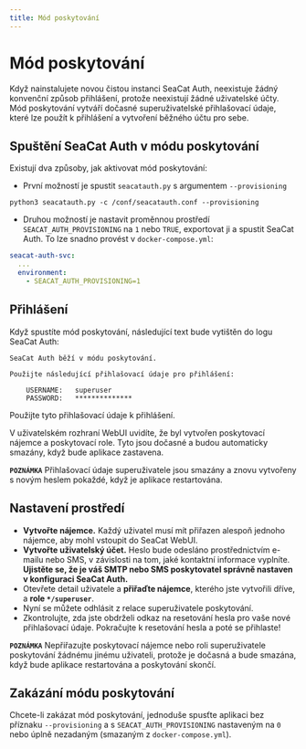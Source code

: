 ```yaml
---
title: Mód poskytování
---
```


# Mód poskytování

Když nainstalujete novou čistou instanci SeaCat Auth, neexistuje žádný konvenční způsob přihlášení, protože neexistují žádné uživatelské účty. Mód poskytování vytváří dočasné superuživatelské přihlašovací údaje, které lze použít k přihlášení a vytvoření běžného účtu pro sebe.

## Spuštění SeaCat Auth v módu poskytování

Existují dva způsoby, jak aktivovat mód poskytování:
- První možností je spustit `seacatauth.py` s argumentem `--provisioning`

```shell
python3 seacatauth.py -c /conf/seacatauth.conf --provisioning
```

- Druhou možností je nastavit proměnnou prostředí `SEACAT_AUTH_PROVISIONING` na `1` nebo `TRUE`, exportovat ji a spustit SeaCat Auth. To lze snadno provést v `docker-compose.yml`:

```yaml
seacat-auth-svc:
  ...
  environment:
    - SEACAT_AUTH_PROVISIONING=1
```

## Přihlášení

Když spustíte mód poskytování, následující text bude vytištěn do logu SeaCat Auth:

```
SeaCat Auth běží v módu poskytování.

Použijte následující přihlašovací údaje pro přihlášení:

	USERNAME:   superuser
	PASSWORD:   **************

```

Použijte tyto přihlašovací údaje k přihlášení.

V uživatelském rozhraní WebUI uvidíte, že byl vytvořen poskytovací nájemce a poskytovací role. Tyto jsou dočasné a budou automaticky smazány, když bude aplikace zastavena.

**`POZNÁMKA`** Přihlašovací údaje superuživatele jsou smazány a znovu vytvořeny s novým heslem pokaždé, když je aplikace restartována.

## Nastavení prostředí

- **Vytvořte nájemce.** Každý uživatel musí mít přiřazen alespoň jednoho nájemce, aby mohl vstoupit do SeaCat WebUI.
- **Vytvořte uživatelský účet.** Heslo bude odesláno prostřednictvím e-mailu nebo SMS, v závislosti na tom, jaké kontaktní informace vyplníte. **Ujistěte se, že je váš SMTP nebo SMS poskytovatel správně nastaven v konfiguraci SeaCat Auth.**
- Otevřete detail uživatele a **přiřaďte nájemce**, kterého jste vytvořili dříve, a **role `*/superuser`**.
- Nyní se můžete odhlásit z relace superuživatele poskytování.
- Zkontrolujte, zda jste obdrželi odkaz na resetování hesla pro vaše nové přihlašovací údaje. Pokračujte k resetování hesla a poté se přihlaste!

**`POZNÁMKA`** Nepřiřazujte poskytovací nájemce nebo roli superuživatele poskytování žádnému jinému uživateli, protože je dočasná a bude smazána, když bude aplikace restartována a poskytování skončí.

## Zakázání módu poskytování

Chcete-li zakázat mód poskytování, jednoduše spusťte aplikaci bez příznaku `--provisioning` a s `SEACAT_AUTH_PROVISIONING` nastaveným na `0` nebo úplně nezadaným (smazaným z `docker-compose.yml`).